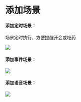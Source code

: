 # 添加场景

#### 添加定时场景：

场景定时执行，方便提醒开会或吃药

![](http://open.cspugoing.com/img/help/establish-1.gif)

#### 添加事件场景：

![](http://open.cspugoing.com/img/help/establish-2.gif)

#### 添加语音场景：

![](http://open.cspugoing.com/img/help/establish-3.gif)